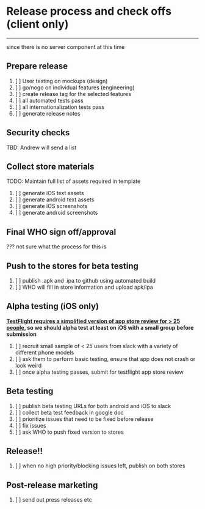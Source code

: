 # Release process and check offs (client only)
______
since there is no server component at this time

## Prepare release
1. [ ]  User testing on mockups (design)
1. [ ]  go/nogo on individual features (engineering)
1. [ ]  create release tag for the selected features
1. [ ]  all automated tests pass
1. [ ]  all internationalization tests pass
1. [ ]  generate release notes

## Security checks
TBD: Andrew will send a list

## Collect store materials

TODO: Maintain full list of assets required in template
1. [ ] generate iOS text assets
1. [ ] generate android text assets
1. [ ] generate iOS screenshots
1. [ ] generate android screenshots

## Final WHO sign off/approval
??? not sure what the process for this is

## Push to the stores for beta testing

1. [ ] publish .apk and .ipa to github using automated build
1. [ ] WHO will fill in store information and upload apk/ipa

## Alpha testing (iOS only)

**[TestFlight requires a simplified version of app store review for > 25 people](https://developer.apple.com/testflight/), so we should alpha test
at least on iOS with a small group before submission**
1. [ ] recruit small sample of < 25 users from slack with a variety of different phone models
1. [ ] ask them to perform basic testing, ensure that app does not crash or look weird
1. [ ] once alpha testing passes, submit for testflight app store review

## Beta testing

1. [ ] publish beta testing URLs for both android and iOS to slack
1. [ ] collect beta test feedback in google doc
1. [ ] prioritize issues that need to be fixed before release
1. [ ] fix issues
1. [ ] ask WHO to push fixed version to stores

## Release!!

1. [ ] when no high priority/blocking issues left, publish on both stores

## Post-release marketing

1. [ ] send out press releases etc

